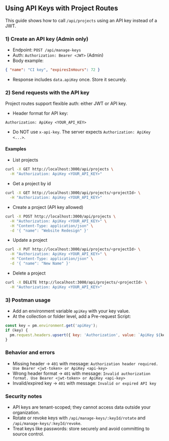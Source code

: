 ## Using API Keys with Project Routes

This guide shows how to call `/api/projects` using an API key instead of a JWT.

### 1) Create an API key (Admin only)
- Endpoint: `POST /api/manage-keys`
- Auth: `Authorization: Bearer <JWT>` (Admin)
- Body example:
```json
{ "name": "CI key", "expiresInHours": 72 }
```
- Response includes `data.apiKey` once. Store it securely.

### 2) Send requests with the API key
Project routes support flexible auth: either JWT or API key.

- Header format for API key:
```
Authorization: ApiKey <YOUR_API_KEY>
```

- Do NOT use `x-api-key`. The server expects `Authorization: ApiKey <...>`.

#### Examples

- List projects
```bash
curl -X GET http://localhost:3000/api/projects \
  -H "Authorization: ApiKey <YOUR_API_KEY>"
```

- Get a project by id
```bash
curl -X GET http://localhost:3000/api/projects/<projectId> \
  -H "Authorization: ApiKey <YOUR_API_KEY>"
```

- Create a project (API key allowed)
```bash
curl -X POST http://localhost:3000/api/projects \
  -H "Authorization: ApiKey <YOUR_API_KEY>" \
  -H "Content-Type: application/json" \
  -d '{ "name": "Website Redesign" }'
```

- Update a project
```bash
curl -X PUT http://localhost:3000/api/projects/<projectId> \
  -H "Authorization: ApiKey <YOUR_API_KEY>" \
  -H "Content-Type: application/json" \
  -d '{ "name": "New Name" }'
```

- Delete a project
```bash
curl -X DELETE http://localhost:3000/api/projects/<projectId> \
  -H "Authorization: ApiKey <YOUR_API_KEY>"
```

### 3) Postman usage
- Add an environment variable `apiKey` with your key value.
- At the collection or folder level, add a Pre-request Script:
```js
const key = pm.environment.get('apiKey');
if (key) {
  pm.request.headers.upsert({ key: 'Authorization', value: `ApiKey ${key}` });
}
```

### Behavior and errors
- Missing header → `401` with message: `Authorization header required. Use Bearer <jwt-token> or ApiKey <api-key>`
- Wrong header format → `401` with message: `Invalid authorization format. Use Bearer <jwt-token> or ApiKey <api-key>`
- Invalid/expired key → `401` with message: `Invalid or expired API key`

### Security notes
- API keys are tenant-scoped; they cannot access data outside your organization.
- Rotate or revoke keys with `/api/manage-keys/:keyId/rotate` and `/api/manage-keys/:keyId/revoke`.
- Treat keys like passwords: store securely and avoid committing to source control.
